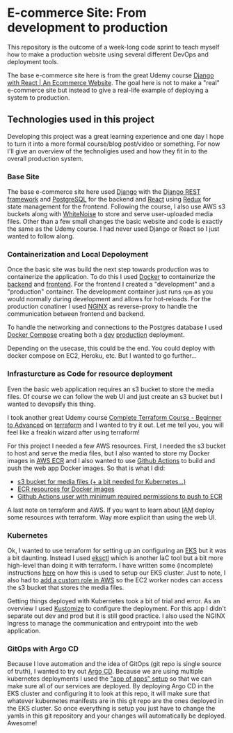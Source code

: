 # E-commerce Site: From development to production

This repository is the outcome of a week-long code sprint to teach myself how to make a production website
using several different DevOps and deployment tools. 

The base e-commerce site here is from the great Udemy course [Django with React | An Ecommerce Website](https://www.udemy.com/course/django-with-react-an-ecommerce-website/). The goal here is not to make a "real" e-commerce site but instead to give a real-life example of deploying a system to production. 

## Technologies used in this project

Developing this project was a great learning experience and one day I hope to turn it into a more formal course/blog post/video or something. For now I'll give
an overview of the technoligies used and how they fit in to the overall production system.

### Base Site
The base e-commerce site here used [Django](https://www.djangoproject.com/) with the [Django REST framework](https://www.django-rest-framework.org/) and [PostgreSQL](https://www.postgresql.org/) for the backend and [React](https://reactjs.org/) using [Redux](https://react-redux.js.org/) for state management 
for the frontend. Following the course, I also use AWS s3 buckets along with [WhiteNoise](http://whitenoise.evans.io/en/stable/) to store and serve user-uploaded media files. Other than a few small changes the basic website and code is exactly the same as the Udemy course. I had never used Django or React so I just wanted 
to follow along. 

### Containerization and Local Depoloyment

Once the basic site was build the next step towards production was to containerize the application. To do this I used [Docker](https://www.docker.com/) to containerize the [backend](https://github.com/jellis18/e-commerce-saas/tree/master/docker/backend) 
and [frontend](https://github.com/jellis18/e-commerce-saas/tree/master/docker/frontend). For the frontend I created a "development" and a "production" container. The development container just runs `npm` as you would normally during development and allows for hot-reloads. For the production conatiner I used [NGINX](https://www.nginx.com/) as reverse-proxy to handle the communication between frontend and backend.

To handle the networking and connections to the Postgres database I used [Docker Compose](https://docs.docker.com/compose/) creating both a [dev](https://github.com/jellis18/e-commerce-saas/blob/master/docker-compose.yml) [production](https://github.com/jellis18/e-commerce-saas/blob/master/docker-compose-production.yml) deployment. 

Depending on the usecase, this could be the end. You could deploy with docker compose on EC2, Heroku, etc. But I wanted to go further...

### Infrasturcture as Code for resource deployment

Even the basic web application requires an s3 bucket to store the media files. Of course we can follow the web UI and just create an s3 bucket but I wanted to devopsify this thing.

I took another great Udemy course [Complete Terraform Course - Beginner to Advanced](https://www.udemy.com/course/complete-terraform-course-beginner-to-advanced/) on [terraform](https://www.terraform.io/) and I wanted to try it out. Let me tell you, you will feel like a freakin wizard after using terraform!

For this project I needed a few AWS resources. First, I needed the s3 bucket to host and serve the media files, but I also wanted to store my Docker images in [AWS ECR](https://aws.amazon.com/ecr/) and I also wanted to use [Github Actions](https://github.com/features/actions) to build and push the web app Docker images. So that is what I did:

* [s3 bucket for media files (+ a bit needed for Kubernetes...)](https://github.com/jellis18/e-commerce-saas/blob/master/terraform/s3.tf)
* [ECR resources for Docker images](https://github.com/jellis18/e-commerce-saas/blob/master/terraform/ecr.tf)
* [Github Actions user with minimum required permissions to push to ECR](https://github.com/jellis18/e-commerce-saas/blob/master/terraform/github_actions.tf)

A last note on terraform and AWS. If you want to learn about [IAM](https://aws.amazon.com/iam/) deploy some resources with terraform. Way more explicit than using the web UI.

### Kubernetes

Ok, I wanted to use terraform for setting up an configuring an [EKS](https://aws.amazon.com/eks/) but it was a bit daunting. Instead I used [eksctl](https://eksctl.io/) which is another IaC tool but a bit more high-level than doing it with terraform. I have written some (incomplete) instructions [here](https://github.com/jellis18/e-commerce-saas/blob/master/kubernetes/README.md) on how this is used to setup our EKS cluster. Just to note, I also had to [add a custom role in AWS](https://github.com/jellis18/e-commerce-saas/blob/master/terraform/s3.tf#L30) so the EC2 worker nodes can access the s3 bucket that stores the media files.

Getting things deployed with Kubernetes took a bit of trial and error. As an overview I used [Kustomize](https://kustomize.io/) to configure the deployment. For this app I didn't separate out dev and prod but it is still good practice. I also used the NGINX Ingress to manage the communication and entrypoint into the web application.

### GitOps with Argo CD

Because I love automation and the idea of GitOps (git repo is single source of truth), I wanted to try out [Argo CD](https://argo-cd.readthedocs.io/en/stable/). Because we are using multiple kubernetes deployments I used the ["app of apps" setup](https://github.com/jellis18/e-commerce-saas/blob/master/argocd/app.yaml) so that we can make sure all of our services are deployed. By deploying Argo CD in the EKS cluster and configuring it to look at this repo, it will make sure that whatever kubernetes manifests are in this git repo are the ones deployed in the EKS cluster. So once everything is setup you just have to change the yamls in this git repository and your changes will automatically be deployed. Awesome!


